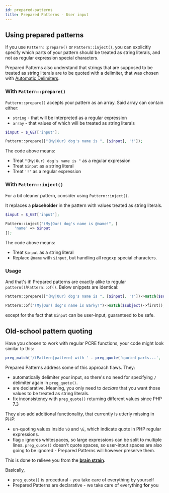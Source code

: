 ```yaml
---
id: prepared-patterns
title: Prepared Patterns - User input
---
```


## Using prepared patterns

If you use `Pattern::prepare()` or `Pattern::inject()`, you can explicitly specify which parts of your pattern should be
treated as string literals, and not as regular expression special characters.

Prepared Patterns also understand that strings that are supposed to be treated as string literals are to be quoted with a
delimiter, that was chosen with [Automatic Delimiters](delimiters.mdx).

### With `Pattern::prepare()`

`Pattern::prepare()` accepts your pattern as an array. Said array can contain either:

- `string` - that will be interpreted as a regular expression
- `array` - that values of which will be treated as string literals

```php
$input = $_GET['input'];

Pattern::prepare(["(My|Our) dog's name is ", [$input], '!']);
```

The code above means:

- Treat `"(My|Our) dog's name is "` as a regular expression
- Treat `$input` as a string literal
- Treat `'!'` as a regular expression

### With `Pattern::inject()`

For a bit cleaner pattern, consider using `Pattern::inject()`.

It replaces a **placeholder** in the pattern with values treated as string literals.

```php
$input = $_GET['input'];

Pattern::inject("(My|Our) dog's name is @name!", [
    'name' => $input
]);
```

The code above means:

- Treat `$input` as a string literal
- Replace `@name` with `$input`, but handling all regexp special characters.

### Usage

And that's it! Prepared patterns are exactly alike to regular `pattern()`/`Pattern::of()`. Below snippets are identical:

```php
Pattern::prepare(["(My|Our) dog's name is ", [$input], '!'])->match($subject)->first();
```

```php
Pattern::of("(My|Our) dog's name is Barky!")->match($subject)->first();
```

except for the fact that `$input` can be user-input, guaranteed to be safe.

## Old-school pattern quoting

Have you chosen to work with regular PCRE functions, your code might look similar to this:

```php
preg_match('/(Pattern|pattern) with ' . preg_quote('quoted parts...', '/') . ' is ugly/');
```

Prepared Patterns address some of this approach flaws. They:

- automatically delimiter your input, so there's no need for specifying `/` delimiter again in `preg_quote()`.
- are declarative. Meaning, you only need to _declare_ that you want those values to be treated as string literals.
- fix inconsistency with `preg_quote()` returning different values since PHP 7.3

They also add additional functionality, that currently is utterly missing in PHP:

- un-quoting values inside `\Q` and `\E`, which indicate quote in PHP regular expressions.
- flag `x` ignores whitespaces, so large expressions can be split to multiple lines. `preg_quote()` doesn't quote spaces,
  so user-input spaces are also going to be ignored - Prepared Patterns will however preserve them.

This is done to relieve you from the [**brain strain**](overview.mdx#brain-strain).

Basically,

- `preg_quote()` is procedural - you take care of everything by yourself
- Prepared Patterns are declarative - we take care of everything **for** you
